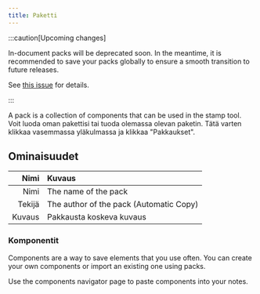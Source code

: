 ```yaml
---
title: Paketti
---
```


:::caution[Upcoming changes]

In-document packs will be deprecated soon. In the meantime, it is recommended to save your packs globally to ensure a smooth transition to future releases.

See [this issue](https://github.com/LinwoodDev/Butterfly/issues/805) for details.

:::

A pack is a collection of components that can be used in the stamp tool. Voit luoda oman pakettisi tai tuoda olemassa olevan paketin. Tätä varten klikkaa vasemmassa yläkulmassa ja klikkaa "Pakkaukset".

## Ominaisuudet

|   Nimi | Kuvaus                                                     |
| -----: | :--------------------------------------------------------- |
|   Nimi | The name of the pack                                       |
| Tekijä | The author of the pack (Automatic Copy) |
| Kuvaus | Pakkausta koskeva kuvaus                                   |

### Komponentit

Components are a way to save elements that you use often. You can create your own components or import an existing one using packs.

Use the components navigator page to paste components into your notes.
